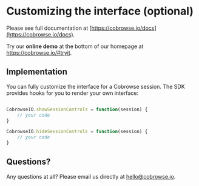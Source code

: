 # Customizing the interface (optional)

Please see full documentation at [https://cobrowse.io/docs](https://cobrowse.io/docs).

Try our **online demo** at the bottom of our homepage at <https://cobrowse.io/#tryit>.

## Implementation

You can fully customize the interface for a Cobrowse session. The SDK provides hooks for you to render your own interface:

```javascript

CobrowseIO.showSessionControls = function(session) {
    // your code
}

CobrowseIO.hideSessionControls = function(session) {
    // your code
}

```

## Questions?
Any questions at all? Please email us directly at [hello@cobrowse.io](mailto:hello@cobrowse.io).
